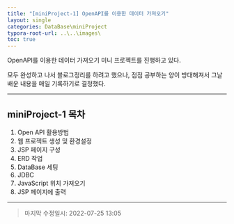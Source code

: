 ```yaml
---
title: "[miniProject-1] OpenAPI를 이용한 데이터 가져오기"
layout: single
categories: DataBase\miniProject
typora-root-url: ..\..\images\
toc: true
---
```


OpenAPI를 이용한 데이터 가져오기 미니 프로젝트를 진행하고 있다.

모두 완성하고 나서 블로그정리를 하려고 했으나, 점점 공부하는 양이 방대해져서 그날 배운 내용을 매일 기록하기로 결정했다.

------

## miniProject-1 목차

1. Open API 활용방법
2. 웹 프로젝트 생성 및 환경설정
3. JSP 페이지 구성
4. ERD 작업
5. DataBase 세팅
6. JDBC
7. JavaScript 위치 가져오기
8. JSP 페이지에 출력

------

> 마지막 수정일시: 2022-07-25 13:05